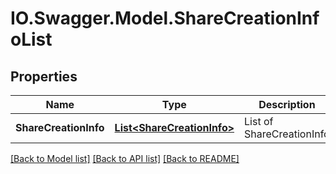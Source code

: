 # IO.Swagger.Model.ShareCreationInfoList
## Properties

Name | Type | Description | Notes
------------ | ------------- | ------------- | -------------
**ShareCreationInfo** | [**List&lt;ShareCreationInfo&gt;**](ShareCreationInfo.md) | List of ShareCreationInfo | [optional] 

[[Back to Model list]](../README.md#documentation-for-models) [[Back to API list]](../README.md#documentation-for-api-endpoints) [[Back to README]](../README.md)

